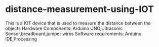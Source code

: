 # distance-measurement-using-IOT
This is a IOT device that is used to measure the distance between the objects
Hardware Components:
      Arduino UNO,Ultrasonic Sensor,breadboard,jumper wires
Software requirements:
      Arduino IDE,Processing
